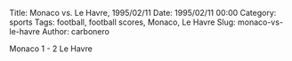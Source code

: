 Title: Monaco vs. Le Havre, 1995/02/11
Date: 1995/02/11 00:00
Category: sports
Tags: football, football scores, Monaco, Le Havre
Slug: monaco-vs-le-havre
Author: carbonero


Monaco 1 - 2 Le Havre
